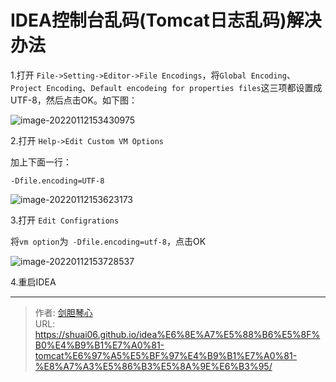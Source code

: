 # IDEA控制台乱码(Tomcat日志乱码)解决办法




1.打开 `File->Setting->Editor->File Encodings`，将`Global Encoding`、`Project Encoding`、`Default encodeing for properties files`这三项都设置成UTF-8，然后点击OK。如下图：

![image-20220112153430975](https://geoer666-1257264766.cos.ap-beijing.myqcloud.com/img/image-20220112153430975.png)





2.打开 `Help->Edit Custom VM Options`

加上下面一行：

```
-Dfile.encoding=UTF-8
```

![image-20220112153623173](https://geoer666-1257264766.cos.ap-beijing.myqcloud.com/img/image-20220112153623173.png)



3.打开 `Edit Configrations`

将`vm option`为` -Dfile.encoding=utf-8`，点击OK

![image-20220112153728537](https://geoer666-1257264766.cos.ap-beijing.myqcloud.com/img/image-20220112153728537.png)



4.重启IDEA


---

> 作者: [剑胆琴心](http://shuai06.github.io)  
> URL: https://shuai06.github.io/idea%E6%8E%A7%E5%88%B6%E5%8F%B0%E4%B9%B1%E7%A0%81-tomcat%E6%97%A5%E5%BF%97%E4%B9%B1%E7%A0%81-%E8%A7%A3%E5%86%B3%E5%8A%9E%E6%B3%95/  

